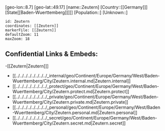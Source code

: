 ﻿---
location: [49.17,8.7]
mapzoom: [7,12] 
mapmarker: city 
type: City
tags:
- geo/City


SpocWebEntityId: 35815
isDeleted: false
confidential: public

---
[geo-lon::8.7]
[geo-lat::49.17]
[name::Zeutern]
[Country::[[Germany]]]
[State[[Baden-Wuerttemberg]]]]]
[Population::]
[Unknown::]


```leaflet
id: Zeutern
coordinates: [[Zeutern]]
markerFile: [[Zeutern]]
defaultZoom: 11 
maxZoom: 18
```


## Confidential Links & Embeds: 
-[[Zeutern|Zeutern]]] 
- [[../../../../../../../../_internal/geo/Continent/Europe/Germany/West/Baden-Wuerttemberg/City/Zeutern.internal.md|Zeutern.internal]] 
- [[../../../../../../../../_protect/geo/Continent/Europe/Germany/West/Baden-Wuerttemberg/City/Zeutern.protect.md|Zeutern.protect]] 
- [[../../../../../../../../_private/geo/Continent/Europe/Germany/West/Baden-Wuerttemberg/City/Zeutern.private.md|Zeutern.private]] 
- [[../../../../../../../../_personal/geo/Continent/Europe/Germany/West/Baden-Wuerttemberg/City/Zeutern.personal.md|Zeutern.personal]] 
- [[../../../../../../../../_secret/geo/Continent/Europe/Germany/West/Baden-Wuerttemberg/City/Zeutern.secret.md|Zeutern.secret]] 
